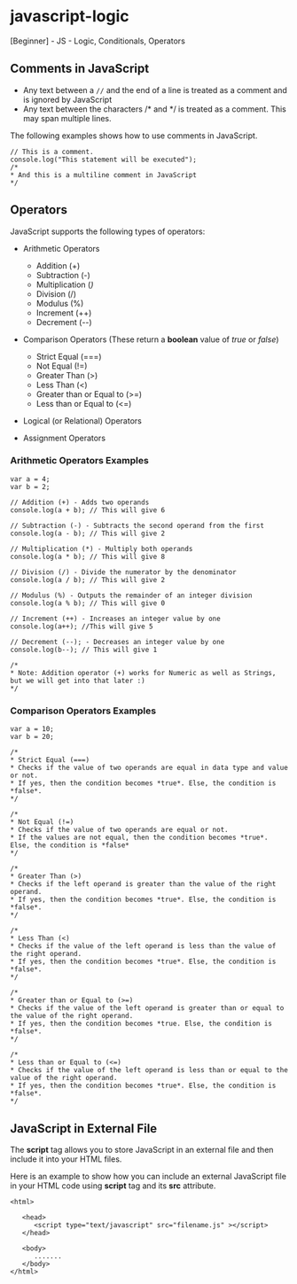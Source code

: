# javascript-logic
[Beginner] - JS - Logic, Conditionals, Operators

## Comments in JavaScript
- Any text between a `//` and the end of a line is treated as a comment and is ignored by JavaScript
- Any text between the characters /* and */ is treated as a comment. This may span multiple lines.

The following examples shows how to use comments in JavaScript.
```
// This is a comment. 
console.log("This statement will be executed");
/*
* And this is a multiline comment in JavaScript
*/
```

## Operators
JavaScript supports the following types of operators:
- Arithmetic Operators
   * Addition (+)
   * Subtraction (-)
   * Multiplication (*)*
   * Division (/)
   * Modulus (%)
   * Increment (++)
   * Decrement (--)
- Comparison Operators (These return a **boolean** value of *true* or *false*)
   * Strict Equal (===)
   * Not Equal (!=)
   * Greater Than (>)
   * Less Than (<)
   * Greater than or Equal to (>=)
   * Less than or Equal to (<=)
   
- Logical (or Relational) Operators
- Assignment Operators

### Arithmetic Operators Examples

```
var a = 4;
var b = 2;

// Addition (+) - Adds two operands
console.log(a + b); // This will give 6

// Subtraction (-) - Subtracts the second operand from the first
console.log(a - b); // This will give 2

// Multiplication (*) - Multiply both operands
console.log(a * b); // This will give 8

// Division (/) - Divide the numerator by the denominator
console.log(a / b); // This will give 2

// Modulus (%) - Outputs the remainder of an integer division
console.log(a % b); // This will give 0

// Increment (++) - Increases an integer value by one
console.log(a++); //This will give 5

// Decrement (--); - Decreases an integer value by one
console.log(b--); // This will give 1

/*
* Note: Addition operator (+) works for Numeric as well as Strings, but we will get into that later :)
*/
```

### Comparison Operators Examples
```
var a = 10;
var b = 20;

/*
* Strict Equal (===)
* Checks if the value of two operands are equal in data type and value or not.
* If yes, then the condition becomes *true*. Else, the condition is *false*.
*/

/*
* Not Equal (!=)
* Checks if the value of two operands are equal or not.
* If the values are not equal, then the condition becomes *true*. Else, the condition is *false*
*/

/*
* Greater Than (>)
* Checks if the left operand is greater than the value of the right operand.
* If yes, then the condition becomes *true*. Else, the condition is *false*.
*/

/*
* Less Than (<)
* Checks if the value of the left operand is less than the value of the right operand.
* If yes, then the condition becomes *true*. Else, the condition is *false*.
*/
 
/*
* Greater than or Equal to (>=)
* Checks if the value of the left operand is greater than or equal to the value of the right operand.
* If yes, then the condition becomes *true. Else, the condition is *false*.
*/
 
/*
* Less than or Equal to (<=)
* Checks if the value of the left operand is less than or equal to the value of the right operand.
* If yes, then the condition becomes *true*. Else, the condition is *false*.
*/

```

## JavaScript in External File
The **script** tag allows you to store JavaScript in an external file and then include it into your HTML files.

Here is an example to show how you can include an external JavaScript file in your HTML code using **script** tag and its **src** attribute.

```
<html>

   <head>
      <script type="text/javascript" src="filename.js" ></script>
   </head>
   
   <body>
      .......
   </body>
</html>
```
